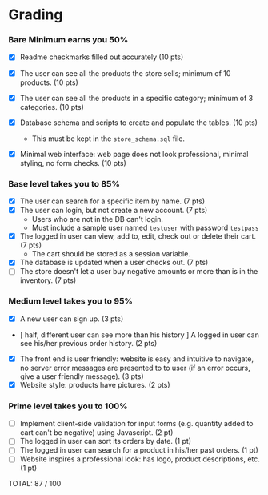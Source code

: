# Grading

### Bare Minimum earns you 50%
- [x] Readme checkmarks filled out accurately (10 pts)
- [x] The user can see all the products the store sells; minimum of 10 products. (10 pts)
- [x] The user can see all the products in a specific category; minimum of 3 categories. (10 pts)
- [x] Database schema and scripts to create and populate the tables. (10 pts)
  - This must be kept in the `store_schema.sql` file.
- [x] Minimal web interface: web page does not look professional, minimal styling, no form checks. (10 pts)


### Base level takes you to 85% 
- [x] The user can search for a specific item by name. (7 pts)
- [x] The user can login, but not create a new account. (7 pts)
  - Users who are not in the DB can't login.
  - Must include a sample user named `testuser` with password `testpass`
- [x] The logged in user can view, add to, edit, check out or delete their cart. (7 pts)
  - The cart should be stored as a session variable.
- [x] The database is updated when a user checks out. (7 pts)
- [ ] The store doesn't let a user buy negative amounts or more than is in the inventory. (7 pts)

### Medium level takes you to 95%
- [x] A new user can sign up. (3 pts)
- [ half, different user can see more than his history ] A logged in user can see his/her previous order history. (2 pts)
- [x] The front end is user friendly: website is easy and intuitive to navigate, no server error messages are presented to to user (if an error occurs, give a user friendly message). (3 pts)
- [x] Website style: products have pictures. (2 pts)

### Prime level takes you to 100%
- [ ] Implement client-side validation for input forms (e.g. quantity added to cart can't be negative) using Javascript. (2 pt)
- [ ] The logged in user can sort its orders by date. (1 pt)
- [ ] The logged in user can search for a product in his/her past orders. (1 pt)
- [ ] Website inspires a professional look: has logo, product descriptions, etc. (1 pt)

TOTAL: 87 / 100